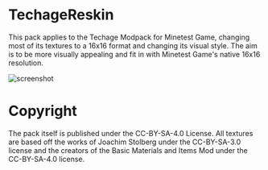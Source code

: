 # TechageReskin
This pack applies to the Techage Modpack for Minetest Game, changing most of its textures to a 16x16 format and changing its visual style. The aim is to be more visually appealing and fit in with Minetest Game's native 16x16 resolution.

![screenshot](https://github.com/GefullteTaubenbrust2/TechageReskin/assets/72752000/54eb80f5-ffde-4fff-a99e-dc4e186642f2)

# Copyright
The pack itself is published under the CC-BY-SA-4.0 License. All textures are based off the works of Joachim Stolberg under the CC-BY-SA-3.0 license and the creators of the Basic Materials and Items Mod under the CC-BY-SA-4.0 license.
